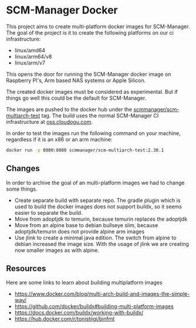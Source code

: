 # SCM-Manager Docker

This project aims to create multi-platform docker images for SCM-Manager.
The goal of the project is it to create the following platforms on our ci infrastructure:

* linux/amd64
* linux/arm64/v8
* linux/arm/v7

This opens the door for running the SCM-Manager docker image on Raspberry PI's, Arm based NAS systems or Apple Silicon.

The created docker images must be considered as experimental.
But if things go well this could be the default for SCM-Manager.

The images are pushed to the docker hub under the [scmmanager/scm-multiarch-test](https://hub.docker.com/r/scmmanager/scm-multiarch-test) tag.
The build uses the normal SCM-Manager CI infrastructure at [oss.cloudogu.com](https://oss.cloudogu.com/jenkins/job/scm-manager-github/job/docker/job/main).

In order to test the images run the following command on your machine, 
regardless if it is an x86 or an arm machine:

```bash
docker run -p 8080:8080 scmmanager/scm-multiarch-test:2.30.1
```

## Changes

In order to archive the goal of an multi-platform images we had to change some things.

* Create separate build with separate repo. The gradle plugin which is used to build the docker images does not support buildx, so it seems easier to separate the build.
* Move from adoptjdk to temurin, because temurin replaces the adoptjdk
* Move from an alpine base to debian bullseye slim, because adoptjdk/temurin does not provide alpine arm images
* Use jlink to create a minimal java edition. The switch from alpine to debian increased the image size. With the usage of jlink we are creating now smaller images as with alpine.

## Resources

Here are some links to learn about building multiplatform images

* https://www.docker.com/blog/multi-arch-build-and-images-the-simple-way/
* https://github.com/docker/buildx#building-multi-platform-images
* https://docs.docker.com/buildx/working-with-buildx/
* https://hub.docker.com/r/tonistiigi/binfmt
